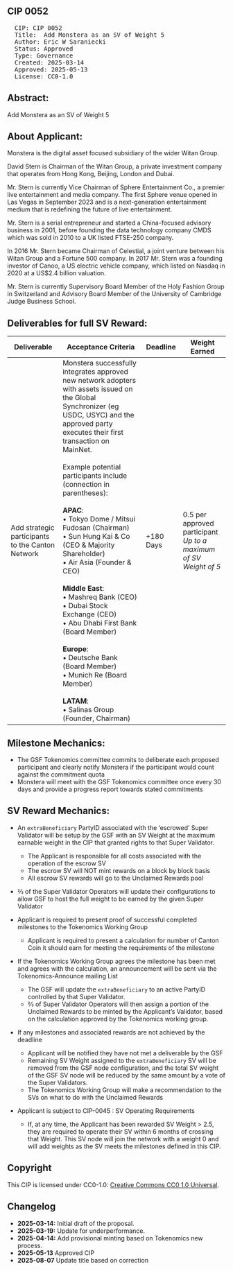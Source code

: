 ## CIP 0052

<pre>
  CIP: CIP 0052
  Title:  Add Monstera as an SV of Weight 5
  Author: Eric W Saraniecki 
  Status: Approved 
  Type: Governance 
  Created: 2025-03-14
  Approved: 2025-05-13
  License: CC0-1.0
</pre>

## Abstract:
Add Monstera as an SV of Weight 5

## About Applicant:
Monstera is the digital asset focused subsidiary of the wider Witan Group.

David Stern is Chairman of the Witan Group, a private investment company that operates from Hong Kong, Beijing, London and Dubai.

Mr. Stern is currently Vice Chairman of Sphere Entertainment Co., a premier live entertainment and media company. The first Sphere venue opened in Las Vegas in September 2023 and is a next-generation entertainment medium that is redefining the future of live entertainment.

Mr. Stern is a serial entrepreneur and started a China-focused advisory business in 2001, before founding the data technology company CMDS which was sold in 2010 to a UK listed FTSE-250 company.

In 2016 Mr. Stern became Chairman of Celestial, a joint venture between his Witan Group and a Fortune 500 company. In 2017 Mr. Stern was a founding investor of Canoo, a US electric vehicle company, which listed on Nasdaq in 2020 at a US$2.4 billion valuation.

Mr. Stern is currently Supervisory Board Member of the Holy Fashion Group in Switzerland and Advisory Board Member of the University of Cambridge Judge Business School.


## Deliverables for full SV Reward:

| Deliverable | Acceptance Criteria | Deadline | Weight Earned |
|------------|---------------------|----------|----------------|
| Add strategic participants to the Canton Network | Monstera successfully integrates approved new network adopters with assets issued on the Global Synchronizer (eg USDC, USYC) and the approved party executes their first transaction on MainNet.<br><br>Example potential participants include (connection in parentheses):<br><br>**APAC**:<br>• Tokyo Dome / Mitsui Fudosan (Chairman)<br>• Sun Hung Kai & Co (CEO & Majority Shareholder)<br>• Air Asia (Founder & CEO)<br><br>**Middle East**:<br>• Mashreq Bank (CEO)<br>• Dubai Stock Exchange (CEO)<br>• Abu Dhabi First Bank (Board Member)<br><br>**Europe**:<br>• Deutsche Bank (Board Member)<br>• Munich Re (Board Member)<br><br>**LATAM**:<br>• Salinas Group (Founder, Chairman) | +180 Days | 0.5 per approved participant<br>_Up to a maximum of SV Weight of 5_ |


## Milestone Mechanics: 
* The GSF Tokenomics committee commits to deliberate each proposed participant and clearly notify Monstera if the participant would count against the commitment quota 
* Monstera will meet with the GSF Tokenomics committee once every 30 days and provide a progress report towards stated commitments

## SV Reward Mechanics: 
* An `extraBeneficiary` PartyID associated with the ‘escrowed’ Super Validator will be setup by the GSF with an SV Weight at the maximum earnable weight in the CIP that granted rights to that Super Validator.
    * The Applicant is responsible for all costs associated with the operation of the escrow SV
    * The escrow SV will NOT mint rewards on a block by block basis
    * All escrow SV rewards will go to the Unclaimed Rewards pool
* ⅔ of the Super Validator Operators will update their configurations to allow GSF to host the full weight to be earned by the given Super Validator
* Applicant is required to present proof of successful completed milestones to the Tokenomics Working Group
    * Applicant is required to present a calculation for number of Canton Coin it should earn for meeting the requirements of the milestone
* If the Tokenomics Working Group agrees the milestone has been met and agrees with the calculation, an announcement will be sent via the Tokenomics-Announce mailing List
    * The GSF will update the `extraBeneficiary` to an active PartyID controlled by that Super Validator. 
    * ⅔ of Super Validator Operators will then assign a portion of the Unclaimed Rewards to be minted by the Applicant’s Validator, based on the calculation approved by the Tokenomics working group.
   
* If any milestones and associated rewards are not achieved by the deadline
    * Applicant will be notified they have not met a deliverable by the GSF 
    * Remaining SV Weight assigned to the `extraBeneficiary` SV will be removed from the GSF node configuration, and the total SV weight of the GSF SV node will be reduced by the same amount by a vote of the Super Validators.
    * The Tokenomics Working Group will make a recommendation to the SVs on what to do with the Unclaimed Rewards 
* Applicant is subject to CIP-0045 : SV Operating Requirements
    * If, at any time, the Applicant has been rewarded SV Weight > 2.5, they are required to operate their SV within 6 months of crossing that Weight. This SV node will join the network with a weight 0 and will add weights as the SV meets the milestones defined in this CIP. 

## Copyright

This CIP is licensed under CC0-1.0: [Creative Commons CC0 1.0 Universal](https://creativecommons.org/publicdomain/zero/1.0/).

## Changelog

* **2025-03-14:** Initial draft of the proposal.
* **2025-03-19:** Update for underperformance. 
* **2025-04-14:** Add provisional minting based on Tokenomics new process.
* **2025-05-13** Approved CIP
* **2025-08-07** Update title based on correction
